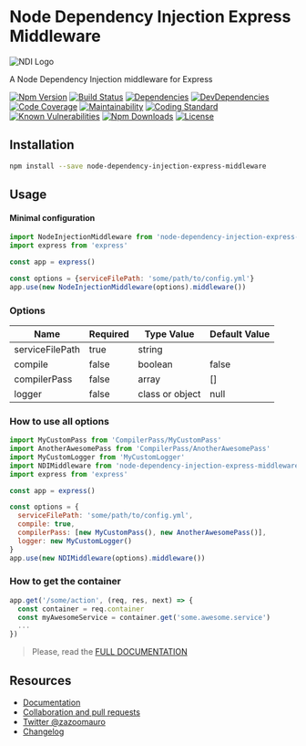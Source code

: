 Node Dependency Injection Express Middleware
============================================

![NDI Logo](http://image.ibb.co/iGnCUn/logojoy.png)

A Node Dependency Injection middleware for Express

[![Npm Version](https://badge.fury.io/js/node-dependency-injection-express-middleware.svg)](https://badge.fury.io/js/node-dependency-injection)
[![Build Status](https://travis-ci.org/zazoomauro/node-dependency-injection-express-middleware.svg?branch=master)](https://travis-ci.org/zazoomauro/node-dependency-injection)
[![Dependencies](https://david-dm.org/zazoomauro/node-dependency-injection-express-middleware.svg)](https://david-dm.org/zazoomauro/node-dependency-injection)
[![DevDependencies](https://david-dm.org/zazoomauro/node-dependency-injection-express-middleware/dev-status.svg)](https://david-dm.org/zazoomauro/node-dependency-injection#info=devDependencies)
[![Code Coverage](https://codecov.io/gh/zazoomauro/node-dependency-injection-express-middleware/branch/master/graph/badge.svg)](https://codecov.io/gh/zazoomauro/node-dependency-injection)
[![Maintainability](https://api.codeclimate.com/v1/badges/54d93c7090e693ab753c/maintainability)](https://codeclimate.com/github/zazoomauro/node-dependency-injection-express-middleware/maintainability)
[![Coding Standard](https://img.shields.io/badge/code%20style-standard-brightgreen.svg)](http://standardjs.com/)
[![Known Vulnerabilities](https://snyk.io/test/github/zazoomauro/node-dependency-injection-express-middleware/badge.svg)](https://snyk.io/test/github/zazoomauro/node-dependency-injection)
[![Npm Downloads](https://img.shields.io/npm/dm/node-dependency-injection-express-middleware.svg?maxAge=2592000)](https://www.npmjs.com/package/node-dependency-injection)
[![License](https://img.shields.io/npm/l/node-dependency-injection-express-middleware.svg?maxAge=2592000?style=plastic)](https://github.com/zazoomauro/node-dependency-injection/blob/master/LICENCE)
 
Installation
------------

```sh
npm install --save node-dependency-injection-express-middleware
```

Usage
-----------

#### Minimal configuration
```js
import NodeInjectionMiddleware from 'node-dependency-injection-express-middleware'
import express from 'express'

const app = express()

const options = {serviceFilePath: 'some/path/to/config.yml'}
app.use(new NodeInjectionMiddleware(options).middleware())
```

### Options

| Name                       | Required | Type Value      | Default Value  |
| -------------------------- | -------- | --------------- | -------------- |
| serviceFilePath            | true     | string          |                |
| compile                    | false    | boolean         | false          |
| compilerPass               | false    | array           | []             |
| logger                     | false    | class or object | null           |

### How to use all options

```js
import MyCustomPass from 'CompilerPass/MyCustomPass'
import AnotherAwesomePass from 'CompilerPass/AnotherAwesomePass'
import MyCustomLogger from 'MyCustomLogger'
import NDIMiddleware from 'node-dependency-injection-express-middleware'
import express from 'express'

const app = express()

const options = {
  serviceFilePath: 'some/path/to/config.yml', 
  compile: true,
  compilerPass: [new MyCustomPass(), new AnotherAwesomePass()],
  logger: new MyCustomLogger()
}
app.use(new NDIMiddleware(options).middleware())
```

### How to get the container

```js
app.get('/some/action', (req, res, next) => {
  const container = req.container
  const myAwesomeService = container.get('some.awesome.service')
  ...
})
```

> Please, read the [FULL DOCUMENTATION](https://github.com/zazoomauro/node-dependency-injection/wiki)

Resources
---------

- [Documentation](https://github.com/zazoomauro/node-dependency-injection/wiki)
- [Collaboration and pull requests](CONTRIBUTING.md)
- [Twitter @zazoomauro](https://twitter.com/zazoomauro)
- [Changelog](CHANGELOG.md)